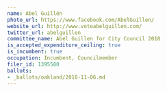 ```yaml
---
name: Abel Guillén
photo_url: https://www.facebook.com/AbelGuillen/
website_url: http://www.voteabelguillen.com/
twitter_url: abelguillen
committee_name: Abel Guillen for City Council 2018
is_accepted_expenditure_ceiling: true
is_incumbent: true
occupation: Incumbent, Councilmember
filer_id: 1395580
ballots:
- _ballots/oakland/2018-11-06.md
---
```


